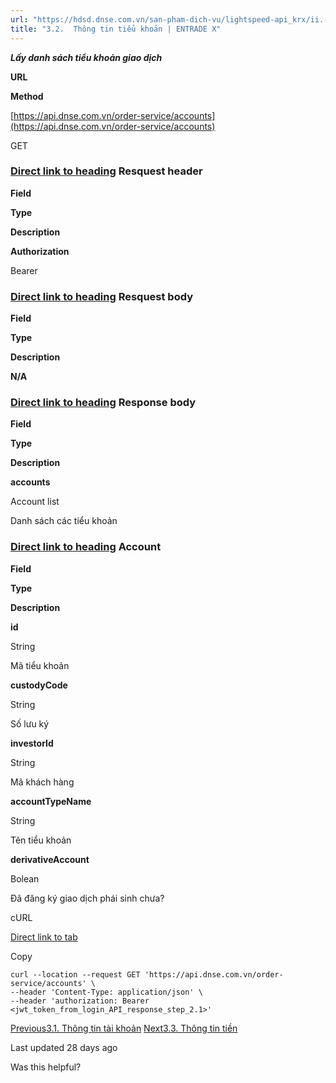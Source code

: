 ```yaml
---
url: "https://hdsd.dnse.com.vn/san-pham-dich-vu/lightspeed-api_krx/ii.-trading-api/3.-thong-tin-tai-khoan-va-tien-tai-khoan/3.2.-thong-tin-tieu-khoan"
title: "3.2.  Thông tin tiểu khoản | ENTRADE X"
---
```


_**Lấy danh sách tiểu khoản giao dịch**_

**URL**

**Method**

[https://api.dnse.com.vn/order-service/accounts](https://api.dnse.com.vn/order-service/accounts)

GET

### [Direct link to heading](https://hdsd.dnse.com.vn/san-pham-dich-vu/lightspeed-api_krx/ii.-trading-api/3.-thong-tin-tai-khoan-va-tien-tai-khoan/3.2.-thong-tin-tieu-khoan\#resquest-header)    **Resquest header**

**Field**

**Type**

**Description**

**Authorization**

Bearer <JWT token>

### [Direct link to heading](https://hdsd.dnse.com.vn/san-pham-dich-vu/lightspeed-api_krx/ii.-trading-api/3.-thong-tin-tai-khoan-va-tien-tai-khoan/3.2.-thong-tin-tieu-khoan\#resquest-body)    **Resquest body**

**Field**

**Type**

**Description**

**N/A**

### [Direct link to heading](https://hdsd.dnse.com.vn/san-pham-dich-vu/lightspeed-api_krx/ii.-trading-api/3.-thong-tin-tai-khoan-va-tien-tai-khoan/3.2.-thong-tin-tieu-khoan\#response-body)    **Response body**

**Field**

**Type**

**Description**

**accounts**

Account list

Danh sách các tiểu khoản

### [Direct link to heading](https://hdsd.dnse.com.vn/san-pham-dich-vu/lightspeed-api_krx/ii.-trading-api/3.-thong-tin-tai-khoan-va-tien-tai-khoan/3.2.-thong-tin-tieu-khoan\#account)    **Account**

**Field**

**Type**

**Description**

**id**

String

Mã tiểu khoản

**custodyCode**

String

Số lưu ký

**investorId**

String

Mã khách hàng

**accountTypeName**

String

Tên tiểu khoản

**derivativeAccount**

Bolean

Đã đăng ký giao dịch phái sinh chưa?

**<others>**

cURL

[Direct link to tab](https://hdsd.dnse.com.vn/san-pham-dich-vu/lightspeed-api_krx/ii.-trading-api/3.-thong-tin-tai-khoan-va-tien-tai-khoan/3.2.-thong-tin-tieu-khoan#tab-curl)

Copy

```inline-grid min-w-full grid-cols-[auto_1fr] p-2 [count-reset:line] print:whitespace-pre-wrap
curl --location --request GET 'https://api.dnse.com.vn/order-service/accounts' \
--header 'Content-Type: application/json' \
--header 'authorization: Bearer <jwt_token_from_login_API_response_step_2.1>'
```

[Previous3.1. Thông tin tài khoản](https://hdsd.dnse.com.vn/san-pham-dich-vu/lightspeed-api_krx/ii.-trading-api/3.-thong-tin-tai-khoan-va-tien-tai-khoan/3.1.-thong-tin-tai-khoan) [Next3.3. Thông tin tiền](https://hdsd.dnse.com.vn/san-pham-dich-vu/lightspeed-api_krx/ii.-trading-api/3.-thong-tin-tai-khoan-va-tien-tai-khoan/3.3.-thong-tin-tien)

Last updated 28 days ago

Was this helpful?